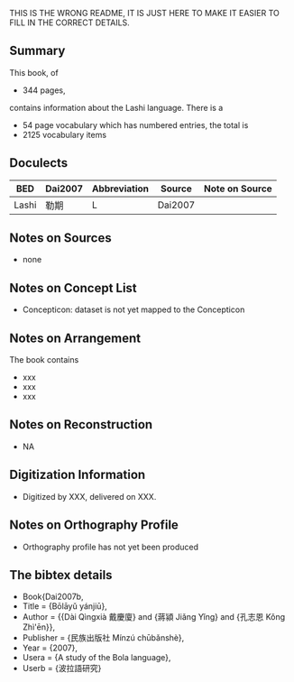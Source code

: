 THIS IS THE WRONG README, IT IS JUST HERE TO MAKE IT EASIER TO FILL IN THE CORRECT DETAILS. 
## Summary

This book, of 
* 344 pages, 

contains information about the Lashi language. 
There is a
* 54 page vocabulary 
which has numbered entries, the total is 
* 2125 vocabulary items

## Doculects

BED | Dai2007 | Abbreviation | Source | Note on Source
--- | --- | --- | --- | ---
Lashi | 勒期 | L | Dai2007 | 

## Notes on Sources

* none 

## Notes on Concept List

* Concepticon: dataset is not yet mapped to the Concepticon

## Notes on Arrangement

The book contains

* xxx
* xxx
* xxx 

## Notes on Reconstruction

* NA

## Digitization Information

* Digitized by XXX, delivered on XXX.

## Notes on Orthography Profile

* Orthography profile has not yet been produced

## The bibtex details

* Book{Dai2007b,
* Title                    = {Bōlāyǔ yánjiū},
* Author                   = {{Dài Qìngxià 戴慶廈} and {蔣潁 Jiǎng Yǐng} and {孔志恩 Kǒng Zhì'ēn}},
* Publisher                = {民族出版社 Mínzú chūbǎnshè},
* Year                     = {2007},
* Usera                    = {A study of the Bola language},
* Userb                    = {波拉語研究}
